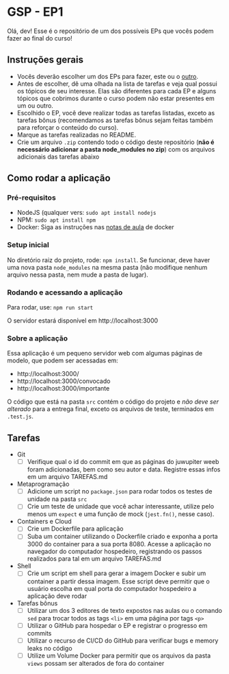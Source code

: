 # GSP - EP1

Olá, dev! Esse é o repositório de um dos possíveis EPs que vocês podem fazer ao final do curso!

## Instruções gerais

* Vocês deverão escolher um dos EPs para fazer, este ou o [outro](https://github.com/guia-de-sobrevivencia-do-programador/EP2). 
* Antes de escolher, dê uma olhada na lista de tarefas e veja qual possui os tópicos de seu interesse. Elas são diferentes para cada EP e alguns tópicos que cobrimos durante o curso podem não estar presentes em um ou outro.
* Escolhido o EP, você deve realizar todas as tarefas listadas, exceto as tarefas bônus (recomendamos as tarefas bônus sejam feitas também para reforçar o conteúdo do curso).
* Marque as tarefas realizadas no README.
* Crie um arquivo `.zip` contendo todo o código deste repositório (**não é necessário adicionar a pasta node_modules no zip**) com os arquivos adicionais das tarefas abaixo

## Como rodar a aplicação

### Pré-requisitos
* NodeJS (qualquer vers: `sudo apt install nodejs`
* NPM: `sudo apt install npm`
* Docker: Siga as instruções nas [notas de aula](https://github.com/guia-de-sobrevivencia-do-programador/Notas-de-Aula/blob/main/8%20-%20Containers%20e%20Cloud/README.md) de docker

### Setup inicial

No diretório raiz do projeto, rode: `npm install`. Se funcionar, deve haver uma nova pasta `node_modules` na mesma pasta (não modifique nenhum arquivo nessa pasta, nem mude a pasta de lugar).

### Rodando e acessando a aplicação

Para rodar, use: `npm run start`

O servidor estará disponível em http://localhost:3000

### Sobre a aplicação

Essa aplicação é um pequeno servidor web com algumas páginas de modelo, que podem ser acessadas em:

* http://localhost:3000/
* http://localhost:3000/convocado
* http://localhost:3000/importante

O código que está na pasta `src` contém o código do projeto e *não deve ser alterado* para a entrega final, exceto os arquivos de teste, terminados em `.test.js`.

## Tarefas

- Git
    - [ ] Verifique qual o id do commit em que as páginas do juwupiter weeb foram adicionadas, bem como seu autor e data. Registre essas infos em um arquivo TAREFAS.md
- Metaprogramação
    - [ ] Adicione um script no `package.json` para rodar todos os testes de unidade na pasta `src`
    - [ ] Crie um teste de unidade que você achar interessante, utilize pelo menos um `expect` e uma função de mock (`jest.fn()`, nesse caso).
- Containers e Cloud
    - [ ] Crie um Dockerfile para aplicação
    - [ ] Suba um container utilizando o Dockerfile criado e exponha a porta 3000 do container para a sua porta 8080. Acesse a aplicação no navegador do computador hospedeiro, registrando os passos realizados para tal em um arquivo TAREFAS.md
- Shell
    - [ ] Crie um script em shell para gerar a imagem Docker e subir um container a partir dessa imagem. Esse script deve permitir que o usuário escolha em qual porta do computador hospedeiro a aplicação deve rodar
- Tarefas bônus
    - [ ] Utilizar um dos 3 editores de texto expostos nas aulas ou o comando `sed` para trocar todos as tags `<li>` em uma página por tags `<p>`
    - [ ] Utilizar o GitHub para hospedar o EP e registrar o progresso em commits
    - [ ] Utilizar o recurso de CI/CD do GitHub para verificar bugs e memory leaks no código
    - [ ] Utilize um Volume Docker para permitir que os arquivos da pasta `views` possam ser alterados de fora do container

